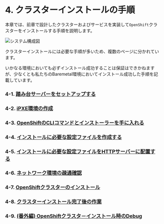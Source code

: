 # 4. クラスターインストールの手順

本章では、前章で設計したクラスターおよびサービスを実装して`OpenShift`クラスターをインストールする手順を説明します。

![システム構成図](https://qiita-image-store.s3.ap-northeast-1.amazonaws.com/0/99425/9bc34987-cd99-c9a7-9c61-4b9bca0c547a.png)

クラスターインストールには必要な手順が多いため、複数のページに分かれています。

いかなる環境においても必ずインストール成功することは保証はできかねますが、少なくとも私たちのBaremetal環境においてインストール成功した手順を記載しています。

### 4-1. [踏み台サーバーをセットアップする](1.踏み台サーバーをセットアップする.md)
### 4-2. [iPXE環境の作成](2.iPXE環境の作成.md)
### 4-3. [OpenShiftのCLIコマンドとインストーラーを手に入れる](3.OpenShiftのCLIコマンドとインストーラーを手に入れる.md)
### 4-4. [インストールに必要な設定ファイルを作成する](4.installに必要な設定ファイルを作成する.md)
### 4-5. [インストールに必要な設定ファイルをHTTPサーバーに配置する](5.インストールに必要な設定ファイルをHTTPサーバーに配置する.md)
### 4-6. [ネットワーク環境の疎通確認](6.ネットワーク環境の疎通確認.md)
### 4-7. [OpenShiftクラスターのインストール](7.OpenShiftクラスターのインストール.md)
### 4-8. [クラスターインストール完了後の作業](8.クラスターインストール完了後の作業.md)
### 4-9. [(番外編) OpenShiftクラスタ－インストール時のDebug](9.(番外編)%20OpenShift%20クラスタ－インストール時のDebug.md)